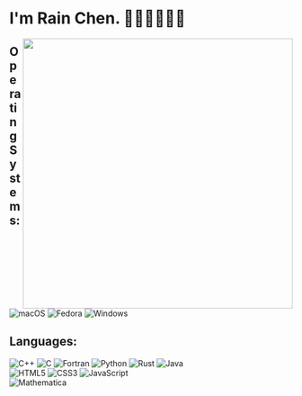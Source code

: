 # I'm Rain Chen. 🏳️‍⚧️🏳️‍⚧️🏳️‍⚧️

<img align="right" width="480px" src="https://github-readme-stats.vercel.app/api?username=Chen-Rain&show_icons=true&hide_title=false&title_color=9745f5&icon_color=9f4bff&text_color=000000&bg_color=DEG,99ccff,b0ccff,e5ccff,ffccff">

## Operating Systems:

<p align="left">
    <img alt="macOS" src="https://img.shields.io/badge/macOS-Montorey-AA2FCC?style=for-the-badge&logo=Apple&logoColor=white"/>
    <img alt="Fedora" src="https://img.shields.io/badge/Fedora-36-66A0D5?style=for-the-badge&logo=Fedora&logoColor=white"/>
    <img alt="Windows" src="https://img.shields.io/badge/Windows-11-3577D9?style=for-the-badge&logo=Microsoft&logoColor=white"/>
</p>

## Languages:

<p align="left">
    <img alt="C++" src="https://img.shields.io/badge/C++-1C437E?style=for-the-badge&logo=CPLUSPLUS&logoColor=white"/>
    <img alt="C" src="https://img.shields.io/badge/C-1C437E?style=for-the-badge&logo=C&logoColor=white"/>
    <img alt="Fortran" src="https://img.shields.io/badge/Fortran-6C5090?style=for-the-badge&logo=Fortran&logoColor=white"/>
    <img alt="Python" src="https://img.shields.io/badge/Python-456C93?style=for-the-badge&logo=Python&logoColor=white"/>
    <img alt="Rust" src="https://img.shields.io/badge/Rust-2C3438?style=for-the-badge&logo=Rust&logoColor=white"/>
    <img alt="Java" src="https://img.shields.io/badge/Java-CD2C1E?style=for-the-badge&logo=Java&logoColor=white"/>
    </br>
    <img alt="HTML5" src="https://img.shields.io/badge/HTML5-E06E3C?style=for-the-badge&logo=HTML5&logoColor=white"/>
    <img alt="CSS3" src="https://img.shields.io/badge/CSS3-3964E8?style=for-the-badge&logo=CSS3&logoColor=white"/>
    <img alt="JavaScript" src="https://img.shields.io/badge/JavaScript-F7DD4A?style=for-the-badge&logo=JavaScript&logoColor=white"/>
    </br>
    <img alt="Mathematica" src="https://img.shields.io/badge/Wolfram_Mathematica-CB301E?style=for-the-badge&logo=Wolfram&logoColor=white"/>
</p>
